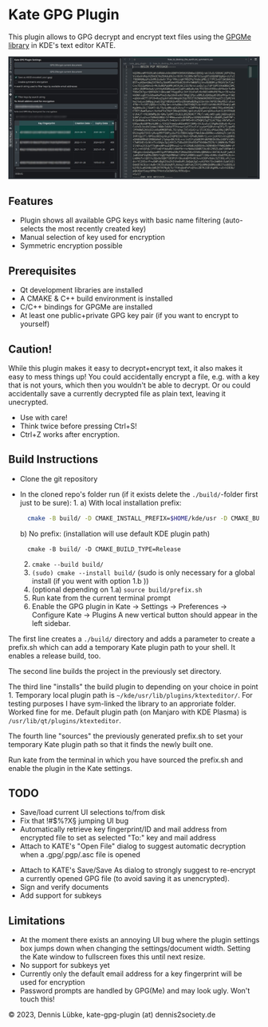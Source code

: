 # Kate GPG Plugin

This plugin allows to GPG decrypt and encrypt text files 
using the [GPGMe library](https://gnupg.org/software/gpgme/index.html) 
in KDE's text editor KATE.

![image info](./kate_gpg_plugin_screenshot.jpg)

## Features
+ Plugin shows all available GPG keys with basic name filtering
  (auto-selects the most recently created key)
+ Manual selection of key used for encryption
+ Symmetric encryption possible

## Prerequisites
+ Qt development libraries are installed
+ A CMAKE & C++ build environment is installed
+ C/C++ bindings for GPGMe are installed
+ At least one public+private GPG key pair (if you want to encrypt to yourself)

## Caution!
While this plugin makes it easy to decrypt+encrypt text, it also makes it easy to
mess things up! You could accidentally encrypt a file, e.g. with a key 
that is not yours, which then you wouldn't be able to decrypt. Or ou could accidentally 
save a currently decrypted file as plain text, leaving it unecrypted.

+ Use with care!
+ Think twice before pressing Ctrl+S!
+ Ctrl+Z works after encryption.

## Build Instructions
+ Clone the git repository
+ In the cloned repo's folder run (if it exists delete the ```./build/```-folder first just to be sure):
  1. 
    a) With local installation prefix:
    ```bash
      cmake -B build/ -D CMAKE_INSTALL_PREFIX=$HOME/kde/usr -D CMAKE_BUILD_TYPE=Release
    ```
    
    b) No prefix: (installation will use default KDE plugin path)
    ```
      cmake -B build/ -D CMAKE_BUILD_TYPE=Release
    ``` 
     
  2. ```cmake --build build/```
  3. ```(sudo) cmake --install build/```
     (sudo is only necessary for a global install (if you went with option 1.b ))
  4. (optional depending on 1.a) ```source build/prefix.sh```
  5. Run kate from the current terminal prompt
  6. Enable the GPG plugin in Kate -> Settings -> Preferences -> Configure Kate -> Plugins
     A new vertical button should appear in the left sidebar.
      
The first line creates a ```./build/``` directory and adds a parameter
to create a prefix.sh which can add a temporary Kate plugin path to your shell.
It enables a release build, too.

The second line builds the project in the previously set directory.

The third line "installs" the build plugin to depending on your choice in point 1. Temporary local
plugin path is ```~/kde/usr/lib/plugins/ktexteditor/```.
For testing purposes I have sym-linked the library to an approriate folder. Worked fine for me.
Default plugin path (on Manjaro with KDE Plasma) is ```/usr/lib/qt/plugins/ktexteditor```.

The fourth line "sources" the previously generated prefix.sh to set your 
temporary Kate plugin path so that it finds the newly built one.

Run kate from the terminal in which you have sourced the prefix.sh and enable the plugin in the Kate settings.

## TODO

+ Save/load current UI selections to/from disk
+ Fix that !#$%?X§ jumping UI bug
+ Automatically retrieve key fingerprint/ID and mail address 
  from encrypted file to set as selected "To:" key and mail address
+ Attach to KATE's "Open File" dialog to suggest automatic 
  decryption when a .gpg/.pgp/.asc file is opened
* Attach to KATE's Save/Save As dialog to strongly suggest to re-encrypt 
  a currently opened GPG file (to avoid saving it as unencrypted).
* Sign and verify documents
* Add support for subkeys

## Limitations

+ At the moment there exists an annoying UI bug where the plugin settings box jumps down when 
  changing the settings/document width. Setting the Kate window to fullscreen fixes this until 
  next resize.
+ No support for subkeys yet
+ Currently only the default email address for a key fingerprint will be used for encryption
+ Password prompts are handled by GPG(Me) and may look ugly. Won't touch this!


&copy; 2023, Dennis Lübke, kate-gpg-plugin (at) dennis2society.de
